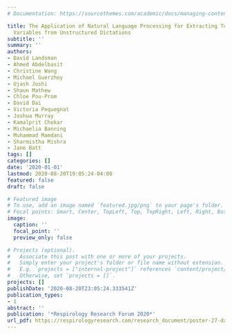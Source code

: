 ```yaml
---
# Documentation: https://sourcethemes.com/academic/docs/managing-content/

title: The Application of Natural Language Processing for Extracting Tuberculosis
  Variables from Unstructured Dictations
subtitle: ''
summary: ''
authors:
- David Landsman
- Ahmed Abdelbasit
- Christine Wang
- Michael Guerzhoy
- Ujash Joshi
- Shaun Mathew
- Chloe Pou-Prom
- David Dai
- Victoria Pequegnat
- Joshua Murray
- Kamalprit Chokar
- Michaelia Banning
- Muhammad Mamdani
- Sharmistha Mishra
- Jane Batt
tags: []
categories: []
date: '2020-01-01'
lastmod: 2020-08-20T19:05:24-04:00
featured: false
draft: false

# Featured image
# To use, add an image named `featured.jpg/png` to your page's folder.
# Focal points: Smart, Center, TopLeft, Top, TopRight, Left, Right, BottomLeft, Bottom, BottomRight.
image:
  caption: ''
  focal_point: ''
  preview_only: false

# Projects (optional).
#   Associate this post with one or more of your projects.
#   Simply enter your project's folder or file name without extension.
#   E.g. `projects = ["internal-project"]` references `content/project/deep-learning/index.md`.
#   Otherwise, set `projects = []`.
projects: []
publishDate: '2020-08-20T23:05:24.333541Z'
publication_types:
- 1
abstract: ''
publication: '*Respirology Research Forum 2020*'
url_pdf: https://respirologyresearch.com/research_document/poster-27-david-landsman-ahmed-abdelbasit/
---
```

